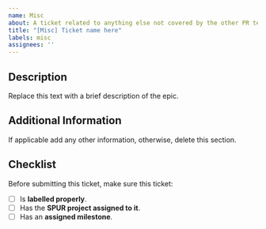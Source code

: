 ```yaml
---
name: Misc
about: A ticket related to anything else not covered by the other PR templates.
title: "[Misc] Ticket name here"
labels: misc
assignees: ''
---
```

## Description
Replace this text with a brief description of the epic.

## Additional Information
If applicable add any other information, otherwise, delete this section.

## Checklist
Before submitting this ticket, make sure this ticket:
- [ ] Is **labelled properly**.
- [ ] Has the **SPUR project assigned to it**.
- [ ] Has an **assigned milestone**.